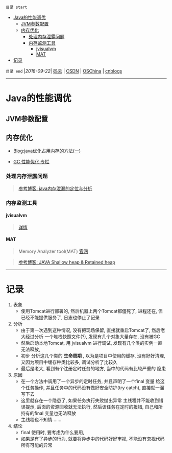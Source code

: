 `目录 start`
 
- [Java的性能调优](#java的性能调优)
    - [JVM参数配置](#jvm参数配置)
    - [内存优化](#内存优化)
        - [处理内存泄露问题](#处理内存泄露问题)
        - [内存监测工具](#内存监测工具)
            - [jvisualvm](#jvisualvm)
            - [MAT](#mat)
- [记录](#记录)

`目录 end` |_2018-09-22_| [码云](https://gitee.com/gin9) | [CSDN](http://blog.csdn.net/kcp606) | [OSChina](https://my.oschina.net/kcp1104) | [cnblogs](http://www.cnblogs.com/kuangcp)
****************************************
# Java的性能调优

## JVM参数配置

## 内存优化

- [Blog:java优化占用内存的方法(一)](http://blog.csdn.net/zheng0518/article/details/48182437)

- [GC 性能优化 专栏](https://blog.csdn.net/column/details/14851.html)

### 处理内存泄露问题
> [参考博客: java内存泄漏的定位与分析](https://blog.csdn.net/lc0817/article/details/67014499)

### 内存监测工具
#### jvisualvm
> [详情](/Java/AdvancedLearning/JDKAndJRE.md#jvisualvm)

#### MAT
> Memory Analyzer tool(MAT) [官网](http://www.eclipse.org/mat/)

> [参考博客: JAVA Shallow heap & Retained heap](http://www.cnblogs.com/lipeineng/p/5824799.html)

**************

# 记录

1. 表象
    - 使用Tomcat进行部署的, 然后机器上两个Tomcat都僵死了, 进程还在, 但已经不能提供服务了, 日志也停止了记录
1. 分析
    - 由于第一次遇到这种情况, 没有把现场保留, 直接就重启Tomcat了, 然后老大经过分析 一个堆栈快照文件(?), 发现有几个对象大量存在, 没有被GC
    - 然后启动本地Tomcat, 用 jvisualvm 进行调试, 发现有几个类的实例一直无法释放, 
    - 初步 分析这几个类的 **生命周期** , 以为是项目中使用的缓存, 没有好好清理, 又因为项目中缓存种类比较多, 调试分析了比较久
    - 最后是老大, 看到有个注册定时任务的地方, 当中的代码有比较严重的 隐患 
1. 原因
    - 在一个方法中调用了一个异步的定时任务, 并且声明了一个final 变量 给这个任务操作, 并且任务中的代码没有做好安全防护(try catch), 直接就一溜写下去
    - 这里就存在一个隐患了, 如果任务执行失败抛出异常 主线程并不能收到错误提示, 后面的资源回收就无法执行, 然后该任务在定时的报错, 自己和所持有的final 变量也无法释放
    - 主线程也不知情.......
1. 结论
    - final 使用时, 要考虑为什么要用, 
    - 如果是有了异步的行为, 就要将异步中的代码好好审视, 不能没有忽视代码所有可能的异常


